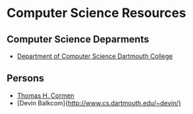 # Computer Science Resources

## Computer Science Deparments

- [Department of Computer Science Dartmouth College](http://web.cs.dartmouth.edu/)

## Persons

- [Thomas H. Cormen](http://www.cs.dartmouth.edu/~thc/)
- [Devin Balkcom]{http://www.cs.dartmouth.edu/~devin/}
